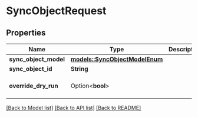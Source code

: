 # SyncObjectRequest

## Properties

Name | Type | Description | Notes
------------ | ------------- | ------------- | -------------
**sync_object_model** | [**models::SyncObjectModelEnum**](SyncObjectModelEnum.md) |  | 
**sync_object_id** | **String** |  | 
**override_dry_run** | Option<**bool**> |  | [optional][default to false]

[[Back to Model list]](../README.md#documentation-for-models) [[Back to API list]](../README.md#documentation-for-api-endpoints) [[Back to README]](../README.md)


